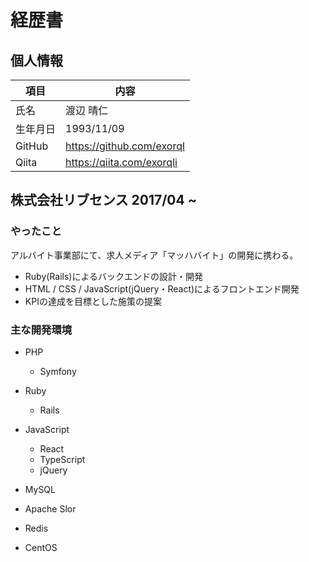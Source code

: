 # 経歴書

## 個人情報

| 項目 | 内容 |
| --- | ---|
| 氏名| 渡辺 晴仁 |
| 生年月日 | 1993/11/09 |
| GitHub | https://github.com/exorql |
| Qiita | https://qiita.com/exorqli |

## 株式会社リブセンス 2017/04 ~
### やったこと
アルバイト事業部にて、求人メディア「マッハバイト」の開発に携わる。
* Ruby(Rails)によるバックエンドの設計・開発
* HTML / CSS / JavaScript(jQuery・React)によるフロントエンド開発
* KPIの達成を目標とした施策の提案

### 主な開発環境

* PHP
  * Symfony
* Ruby
  * Rails

* JavaScript
  * React
  * TypeScript
  * jQuery

* MySQL
* Apache Slor
* Redis

* CentOS
